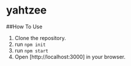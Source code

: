 # yahtzee
##How To Use
1. Clone the repository.
2. run <code>npm init</code>
3. run <code>npm start</code>
4. Open [http://localhost:3000] in your browser.
